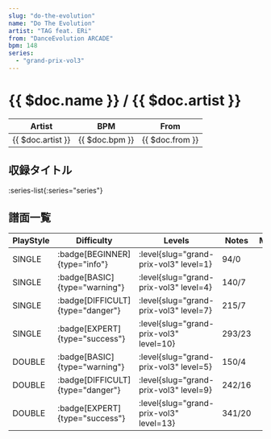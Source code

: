 ```yaml
---
slug: "do-the-evolution"
name: "Do The Evolution"
artist: "TAG feat. ERi"
from: "DanceEvolution ARCADE"
bpm: 148
series:
  - "grand-prix-vol3"
---
```


# {{ $doc.name }} / {{ $doc.artist }}

|Artist|BPM|From|
|------|---|----|
|{{ $doc.artist }}|{{ $doc.bpm }}|{{ $doc.from }}|

## 収録タイトル

:series-list{:series="series"}

## 譜面一覧

|PlayStyle|Difficulty|Levels|Notes|Movie|
|---------|----------|------|-----|-----|
|SINGLE| :badge[BEGINNER]{type="info"}|<div class="field is-grouped is-grouped-multiline"> :level{slug="grand-prix-vol3" level=1}</div>|94/0||
|SINGLE| :badge[BASIC]{type="warning"}|<div class="field is-grouped is-grouped-multiline"> :level{slug="grand-prix-vol3" level=4}</div>|140/7||
|SINGLE| :badge[DIFFICULT]{type="danger"}|<div class="field is-grouped is-grouped-multiline"> :level{slug="grand-prix-vol3" level=7}</div>|215/7||
|SINGLE| :badge[EXPERT]{type="success"}|<div class="field is-grouped is-grouped-multiline"> :level{slug="grand-prix-vol3" level=10}</div>|293/23||
|DOUBLE| :badge[BASIC]{type="warning"}|<div class="field is-grouped is-grouped-multiline"> :level{slug="grand-prix-vol3" level=5}</div>|150/4||
|DOUBLE| :badge[DIFFICULT]{type="danger"}|<div class="field is-grouped is-grouped-multiline"> :level{slug="grand-prix-vol3" level=9}</div>|242/16||
|DOUBLE| :badge[EXPERT]{type="success"}|<div class="field is-grouped is-grouped-multiline"> :level{slug="grand-prix-vol3" level=13}</div>|341/20||
